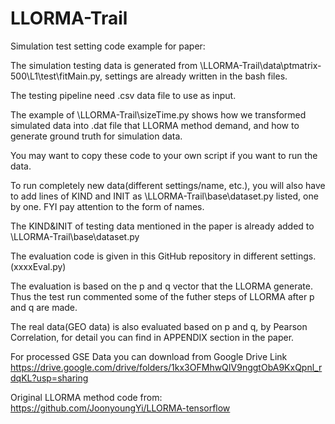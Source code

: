 # LLORMA-Trail
Simulation test setting code example for paper:

The simulation testing data is generated from \LLORMA-Trail\data\ptmatrix-500\L1\test\fitMain.py, settings are already written in the bash files.

The testing pipeline need .csv data file to use as input.

The example of \LLORMA-Trail\sizeTime.py shows how we transformed simulated data into .dat file that LLORMA method demand, and how to generate ground truth for simulation data.

You may want to copy these code to your own script if you want to run the data.

To run completely new data(different settings/name, etc.), you will also have to add lines of KIND and INIT as \LLORMA-Trail\base\dataset.py listed, one by one.
FYI pay attention to the form of names.

The KIND&INIT of testing data mentioned in the paper is already added to \LLORMA-Trail\base\dataset.py

The evaluation code is given in this GitHub repository in different settings.(xxxxEval.py)

The evaluation is based on the p and q vector that the LLORMA generate. Thus the test run commented some of the futher steps of LLORMA after p and q are made.

The real data(GEO data) is also evaluated based on p and q, by Pearson Correlation, for detail you can find in APPENDIX section in the paper.

For processed GSE Data you can download from Google Drive Link https://drive.google.com/drive/folders/1kx3OFMhwQIV9nggtObA9KxQpnl_rdqKL?usp=sharing



Original LLORMA method code from: https://github.com/JoonyoungYi/LLORMA-tensorflow

